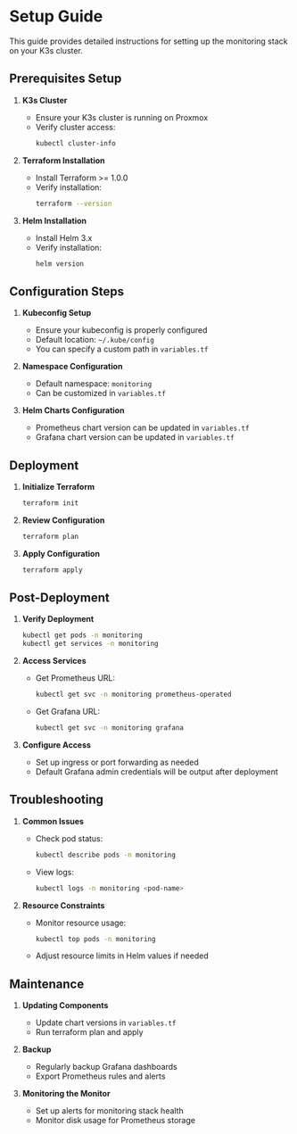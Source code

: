 # Setup Guide

This guide provides detailed instructions for setting up the monitoring stack on your K3s cluster.

## Prerequisites Setup

1. **K3s Cluster**
   - Ensure your K3s cluster is running on Proxmox
   - Verify cluster access:
     ```bash
     kubectl cluster-info
     ```

2. **Terraform Installation**
   - Install Terraform >= 1.0.0
   - Verify installation:
     ```bash
     terraform --version
     ```

3. **Helm Installation**
   - Install Helm 3.x
   - Verify installation:
     ```bash
     helm version
     ```

## Configuration Steps

1. **Kubeconfig Setup**
   - Ensure your kubeconfig is properly configured
   - Default location: `~/.kube/config`
   - You can specify a custom path in `variables.tf`

2. **Namespace Configuration**
   - Default namespace: `monitoring`
   - Can be customized in `variables.tf`

3. **Helm Charts Configuration**
   - Prometheus chart version can be updated in `variables.tf`
   - Grafana chart version can be updated in `variables.tf`

## Deployment

1. **Initialize Terraform**
   ```bash
   terraform init
   ```

2. **Review Configuration**
   ```bash
   terraform plan
   ```

3. **Apply Configuration**
   ```bash
   terraform apply
   ```

## Post-Deployment

1. **Verify Deployment**
   ```bash
   kubectl get pods -n monitoring
   kubectl get services -n monitoring
   ```

2. **Access Services**
   - Get Prometheus URL:
     ```bash
     kubectl get svc -n monitoring prometheus-operated
     ```
   - Get Grafana URL:
     ```bash
     kubectl get svc -n monitoring grafana
     ```

3. **Configure Access**
   - Set up ingress or port forwarding as needed
   - Default Grafana admin credentials will be output after deployment

## Troubleshooting

1. **Common Issues**
   - Check pod status:
     ```bash
     kubectl describe pods -n monitoring
     ```
   - View logs:
     ```bash
     kubectl logs -n monitoring <pod-name>
     ```

2. **Resource Constraints**
   - Monitor resource usage:
     ```bash
     kubectl top pods -n monitoring
     ```
   - Adjust resource limits in Helm values if needed

## Maintenance

1. **Updating Components**
   - Update chart versions in `variables.tf`
   - Run terraform plan and apply

2. **Backup**
   - Regularly backup Grafana dashboards
   - Export Prometheus rules and alerts

3. **Monitoring the Monitor**
   - Set up alerts for monitoring stack health
   - Monitor disk usage for Prometheus storage 